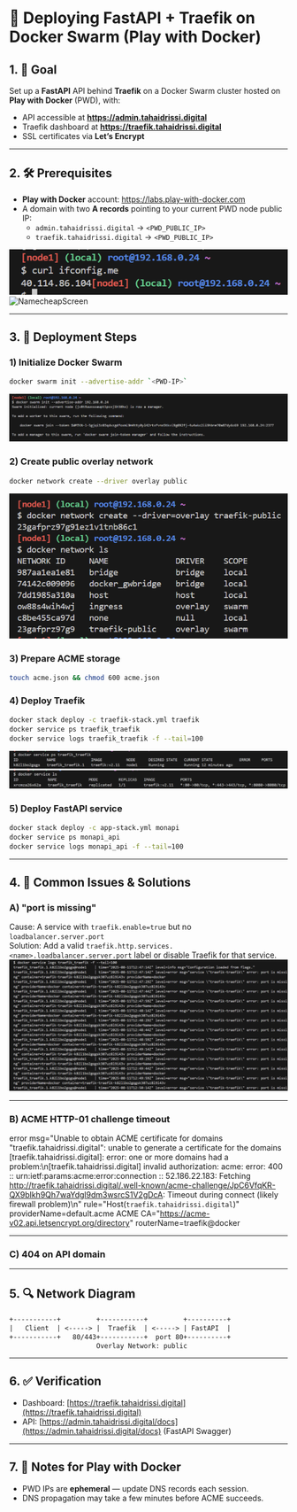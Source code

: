 # 🚀 Deploying FastAPI + Traefik on Docker Swarm (Play with Docker)

## 1. 🎯 Goal
Set up a **FastAPI** API behind **Traefik** on a Docker Swarm cluster hosted on **Play with Docker** (PWD), with:
- API accessible at **https://admin.tahaidrissi.digital**
- Traefik dashboard at **https://traefik.tahaidrissi.digital**
- SSL certificates via **Let’s Encrypt**

---

## 2. 🛠 Prerequisites
- **Play with Docker** account: https://labs.play-with-docker.com
- A domain with two **A records** pointing to your current PWD node public IP:
  - `admin.tahaidrissi.digital` → `<PWD_PUBLIC_IP>`
  - `traefik.tahaidrissi.digital` → `<PWD_PUBLIC_IP>`

![Sequence Diagram](Images/ifconfig.me.png)
![NamecheapScreen](Images/namecheapcofnig.png)

---

## 3. 📜 Deployment Steps

### 1) Initialize Docker Swarm
```bash
docker swarm init --advertise-addr `<PWD-IP>`
```
![DockerSwarm](Images/dockerswarminit.png)


### 2) Create public overlay network
```bash
docker network create --driver overlay public
```
![DockerNetwork](Images/dockernetworkcreate.png)


### 3) Prepare ACME storage
```bash
touch acme.json && chmod 600 acme.json
```

### 4) Deploy Traefik
```bash
docker stack deploy -c traefik-stack.yml traefik
docker service ps traefik_traefik
docker service logs traefik_traefik -f --tail=100
```
![DockerServiceP](Images/dockerserviceps.png)
![DockerServiceL](Images/dockerservicels.png)



### 5) Deploy FastAPI service
```bash
docker stack deploy -c app-stack.yml monapi
docker service ps monapi_api
docker service logs monapi_api -f --tail=100
```

---

## 4. 🐞 Common Issues & Solutions

### **A) "port is missing"**
Cause: A service with `traefik.enable=true` but no `loadbalancer.server.port`  
Solution: Add a valid `traefik.http.services.<name>.loadbalancer.server.port` label or disable Traefik for that service.
![dockerlogs](Images/dockerlogs.png)

---

### **B) ACME HTTP-01 challenge timeout**
error msg="Unable to obtain ACME certificate for domains \"traefik.tahaidrissi.digital\": unable to generate a certificate for the domains [traefik.tahaidrissi.digital]: error: one or more domains had a problem:\n[traefik.tahaidrissi.digital] invalid authorization: acme: error: 400 :: urn:ietf:params:acme:error:connection :: 52.186.22.183: Fetching http://traefik.tahaidrissi.digital/.well-known/acme-challenge/JpC6VfqKR-QX9blkh9Qh7waYdgl9dm3wsrcS1V2gDcA: Timeout during connect (likely firewall problem)\n" rule="Host(`traefik.tahaidrissi.digital`)" providerName=default.acme ACME CA="https://acme-v02.api.letsencrypt.org/directory" routerName=traefik@docker

---

### **C) 404 on API domain**
---
## 5. 🔍 Network Diagram

```plaintext
+-----------+         +-----------+         +----------+
|   Client  | <-----> |  Traefik  | <-----> | FastAPI  |
+-----------+   80/443+-----------+  port 80+----------+
                      Overlay Network: public
```

---
## 6. ✅ Verification

- Dashboard: [https://traefik.tahaidrissi.digital](https://traefik.tahaidrissi.digital)
- API: [https://admin.tahaidrissi.digital/docs](https://admin.tahaidrissi.digital/docs) (FastAPI Swagger)

---

## 7. 📌 Notes for Play with Docker
- PWD IPs are **ephemeral** — update DNS records each session.
- DNS propagation may take a few minutes before ACME succeeds.